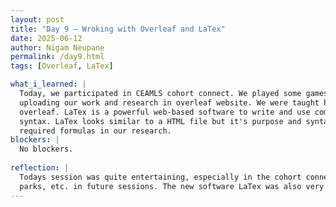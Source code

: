 ```yaml
---
layout: post
title: "Day 9 – Wroking with Overleaf and LaTex"
date: 2025-06-12
author: Nigam Neupane
permalink: /day9.html
tags: [Overleaf, LaTex]

what_i_learned: |
  Today, we participated in CEAMLS cohort connect. We played some games and participated in some challenges during the event. We also discussed about 
  uploading our work and research in overleaf website. We were taught how to write projects in overleaf. In class, I learned to work with LaTex in 
  overleaf. LaTex is a powerful web-based software to write and use complex mathematical formulas. It is also used to write documents using various 
  syntax. LaTex looks similar to a HTML file but it's purpose and syntax is very different. This software will be very useful to write and apply the 
  required formulas in our research.
blockers: |
  No blockers.
  
reflection: |
  Todays session was quite entertaining, especially in the cohort connect session. We also discussed about field trips to places like NASA, amusement 
  parks, etc. in future sessions. The new software LaTex was also very fun to use because of it's unique features and applications.
---
```

